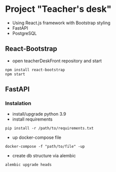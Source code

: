 # Project "Teacher's desk"

- Using React.js framework with Bootstrap styling
- FastAPI
- PostgreSQL

## React-Bootstrap

- open teacherDeskFront repository and start
```
npm install react-bootstrap
npm start
```
## FastAPI
### Instalation
- install/upgrade python 3.9
- install requirements
```
pip install -r /path/to/requirements.txt
```
- up docker-compose file
```
docker-compose -f "path/to/file" -up
```
- create db structure via alembic
```
alembic upgrade heads
```
